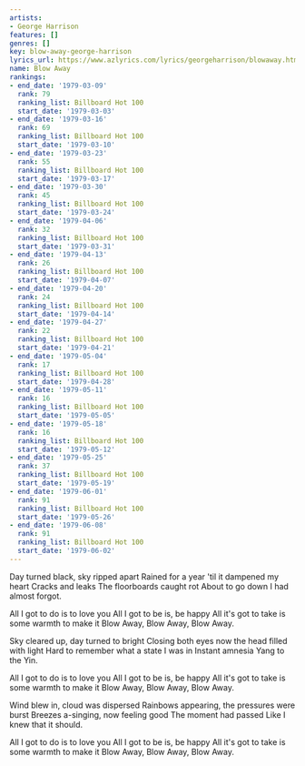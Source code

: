 ```yaml
---
artists:
- George Harrison
features: []
genres: []
key: blow-away-george-harrison
lyrics_url: https://www.azlyrics.com/lyrics/georgeharrison/blowaway.html
name: Blow Away
rankings:
- end_date: '1979-03-09'
  rank: 79
  ranking_list: Billboard Hot 100
  start_date: '1979-03-03'
- end_date: '1979-03-16'
  rank: 69
  ranking_list: Billboard Hot 100
  start_date: '1979-03-10'
- end_date: '1979-03-23'
  rank: 55
  ranking_list: Billboard Hot 100
  start_date: '1979-03-17'
- end_date: '1979-03-30'
  rank: 45
  ranking_list: Billboard Hot 100
  start_date: '1979-03-24'
- end_date: '1979-04-06'
  rank: 32
  ranking_list: Billboard Hot 100
  start_date: '1979-03-31'
- end_date: '1979-04-13'
  rank: 26
  ranking_list: Billboard Hot 100
  start_date: '1979-04-07'
- end_date: '1979-04-20'
  rank: 24
  ranking_list: Billboard Hot 100
  start_date: '1979-04-14'
- end_date: '1979-04-27'
  rank: 22
  ranking_list: Billboard Hot 100
  start_date: '1979-04-21'
- end_date: '1979-05-04'
  rank: 17
  ranking_list: Billboard Hot 100
  start_date: '1979-04-28'
- end_date: '1979-05-11'
  rank: 16
  ranking_list: Billboard Hot 100
  start_date: '1979-05-05'
- end_date: '1979-05-18'
  rank: 16
  ranking_list: Billboard Hot 100
  start_date: '1979-05-12'
- end_date: '1979-05-25'
  rank: 37
  ranking_list: Billboard Hot 100
  start_date: '1979-05-19'
- end_date: '1979-06-01'
  rank: 91
  ranking_list: Billboard Hot 100
  start_date: '1979-05-26'
- end_date: '1979-06-08'
  rank: 91
  ranking_list: Billboard Hot 100
  start_date: '1979-06-02'
---
```


Day turned black, sky ripped apart
Rained for a year 'til it dampened my heart
Cracks and leaks
The floorboards caught rot
About to go down
I had almost forgot.

All I got to do is to love you
All I got to be is, be happy
All it's got to take is some warmth to make it
Blow Away, Blow Away, Blow Away.

Sky cleared up, day turned to bright
Closing both eyes now the head filled with light
Hard to remember what a state I was in
Instant amnesia
Yang to the Yin.

All I got to do is to love you
All I got to be is, be happy
All it's got to take is some warmth to make it
Blow Away, Blow Away, Blow Away.

Wind blew in, cloud was dispersed
Rainbows appearing, the pressures were burst
Breezes a-singing, now feeling good
The moment had passed
Like I knew that it should.

All I got to do is to love you
All I got to be is, be happy
All it's got to take is some warmth to make it
Blow Away, Blow Away, Blow Away.



